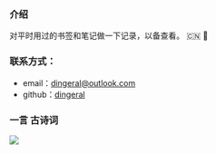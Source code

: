 ### 介绍

对平时用过的书签和笔记做一下记录，以备查看。
:cn:
:dart:



### 联系方式：

- email：dingeral@outlook.com
- github：[dingeral](https://github.com/dingeral)


### 一言  古诗词

![](https://i.imgur.com/W4GzVfmh.jpg)
